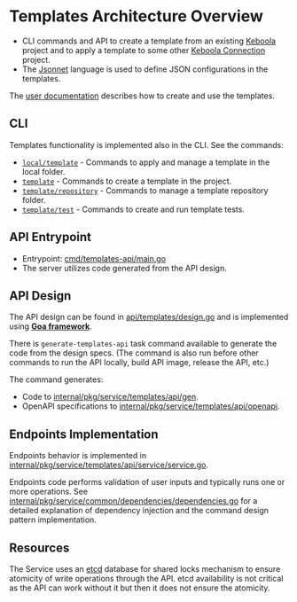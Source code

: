 # Templates Architecture Overview

- CLI commands and API to create a template from an existing [Keboola](https://www.keboola.com/product/overview) project and to apply a template to some other [Keboola Connection](https://www.keboola.com/product/overview) project.
- The [Jsonnet](https://jsonnet.org/) language is used to define JSON configurations in the templates.

The [user documentation](https://developers.keboola.com/cli/templates/) describes how to create and use the templates.

## CLI

Templates functionality is implemented also in the CLI. See the commands:
- [`local/template`](../../internal/pkg/service/cli/cmd/local/template) - Commands to apply and manage a template in the local folder.
- [`template`](../../internal/pkg/service/cli/cmd/template) - Commands to create a template in the project.
- [`template/repository`](../../internal/pkg/service/cli/cmd/template/repository) - Commands to manage a template repository folder.
- [`template/test`](../../internal/pkg/service/cli/cmd/template/test) - Commands to create and run template tests.

## API Entrypoint

- Entrypoint: [cmd/templates-api/main.go](../../cmd/templates-api/main.go)
- The server utilizes code generated from the API design. 

## API Design

The API design can be found in [api/templates/design.go](../../api/templates/design.go) and is implemented using **[Goa framework](https://goa.design/)**.

There is `generate-templates-api` task command available to generate the code from the design specs. (The command is
also run before other commands to run the API locally, build API image, release the API, etc.)

The command generates: 
- Code to [internal/pkg/service/templates/api/gen](../../internal/pkg/service/templates/api/gen).
- OpenAPI specifications to [internal/pkg/service/templates/api/openapi](../../internal/pkg/service/templates/api/openapi).

## Endpoints Implementation

Endpoints behavior is implemented in [internal/pkg/service/templates/api/service/service.go](../../internal/pkg/service/templates/api/service/service.go).

Endpoints code performs validation of user inputs and typically runs one or more operations.
See [internal/pkg/service/common/dependencies/dependencies.go](../../internal/pkg/service/common/dependencies/dependencies.go)
for a detailed explanation of dependency injection and the command design pattern implementation.

## Resources

The Service uses an [etcd](https://etcd.io/) database for shared locks mechanism to ensure atomicity of write operations 
through the API. etcd availability is not critical as the API can work without it but then it does not ensure the atomicity.
